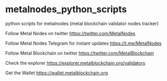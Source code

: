 # metalnodes_python_scripts
python scripts for metalnodes (metal blockchain validator nodes tracker)

Follow Metal Nodes on twitter https://twitter.com/MetalNodes

Follow Metal Nodes Telegram for instant updates https://t.me/MetalNodes

Follow Metal Blockchain on twitter https://twitter.com/MetalBlockchain

Check the explorer https://explorer.metalblockchain.org/validators

Get the Wallet https://wallet.metalblockchain.org
